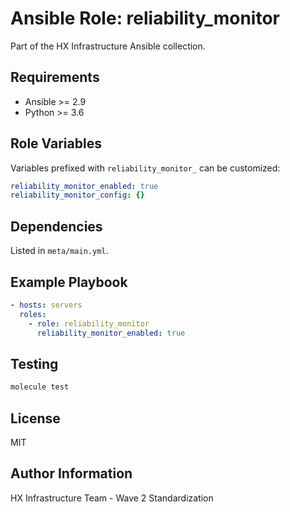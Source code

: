 # Ansible Role: reliability_monitor

Part of the HX Infrastructure Ansible collection.

## Requirements

- Ansible >= 2.9
- Python >= 3.6

## Role Variables

Variables prefixed with `reliability_monitor_` can be customized:

```yaml
reliability_monitor_enabled: true
reliability_monitor_config: {}
```

## Dependencies

Listed in `meta/main.yml`.

## Example Playbook

```yaml
- hosts: servers
  roles:
    - role: reliability_monitor
      reliability_monitor_enabled: true
```

## Testing

```bash
molecule test
```

## License

MIT

## Author Information

HX Infrastructure Team - Wave 2 Standardization

